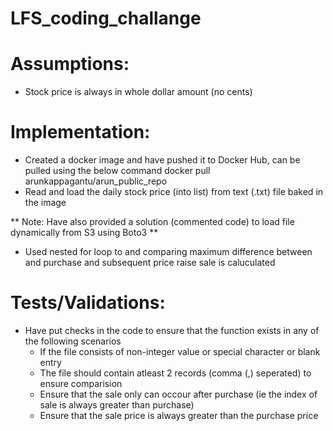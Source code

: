 # LFS_coding_challange

# Assumptions:

- Stock price is always in whole dollar amount (no cents)

# Implementation:

- Created a docker image and have pushed it to Docker Hub, can be pulled using the below command
  docker pull arunkappagantu/arun_public_repo
- Read and load the daily stock price (into list) from text (.txt) file baked in the image

**    Note: Have also provided a solution (commented code) to load file dynamically from S3 using Boto3 ** 

- Used nested for loop to and comparing maximum difference between and purchase and subsequent price raise sale is caluculated

# Tests/Validations:

- Have put checks in the code to ensure that the function exists in any of the following scenarios
    - If the file consists of non-integer value or special character or blank entry
    - The file should contain atleast 2 records (comma (,) seperated) to ensure comparision
    - Ensure that the sale only can occour after purchase (ie the index of sale is always greater than purchase)
    - Ensure that the sale price is always greater than the purchase price
